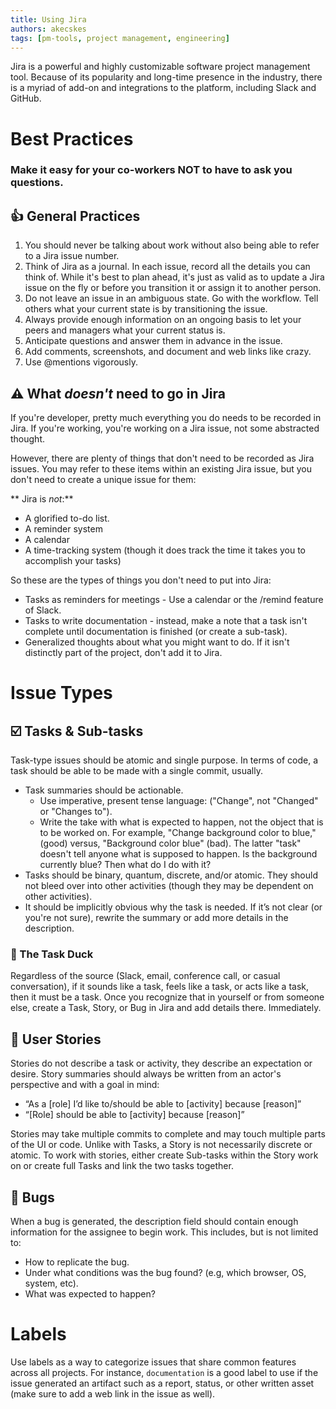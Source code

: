 ```yaml
---
title: Using Jira
authors: akecskes
tags: [pm-tools, project management, engineering]
---
```


Jira is a powerful and highly customizable software project management tool. Because of its popularity and long-time presence in the industry, there is a myriad of add-on and integrations to the platform, including Slack and GitHub.

# Best Practices

<h3>Make it easy for your co-workers NOT to have to ask you questions.</h3>

<!--truncate-->

## 👍 General Practices

1. You should never be talking about work without also being able to refer to a Jira issue number.
2. Think of Jira as a journal. In each issue, record all the details you can think of. While it's best to plan ahead, it's just as valid as to update a Jira issue on the fly or before you transition it or assign it to another person.
3. Do not leave an issue in an ambiguous state. Go with the workflow. Tell others what your current state is by transitioning the issue.
4. Always provide enough information on an ongoing basis to let your peers and managers what your current status is.
5. Anticipate questions and answer them in advance in the issue.
6. Add comments, screenshots, and document and web links like crazy.
7. Use @mentions vigorously.


## ⚠️ What _doesn't_ need to go in Jira

If you're developer, pretty much everything you do needs to be recorded in Jira. If you're working, you're working on a Jira issue, not some abstracted thought.

However, there are plenty of things that don't need to be recorded as Jira issues. You may refer to these items within an existing Jira issue, but you don't need to create a unique issue for them:

** Jira is _not_:**

- A glorified to-do list.
- A reminder system
- A calendar
- A time-tracking system (though it does track the time it takes you to accomplish your tasks)

So these are the types of things you don't need to put into Jira:

- Tasks as reminders for meetings - Use a calendar or the /remind feature of Slack.
- Tasks to write documentation - instead, make a note that a task isn't complete until documentation is finished (or create a sub-task).
- Generalized thoughts about what you might want to do. If it isn't distinctly part of the project, don't add it to Jira.

# Issue Types

## ☑️ Tasks & Sub-tasks

Task-type issues should be atomic and single purpose. In terms of code, a task should be able to be made with a single commit, usually.

- Task summaries should be actionable.
  - Use imperative, present tense language: ("Change", not "Changed" or "Changes to").
  - Write the take with what is expected to happen, not the object that is to be worked on. For example, "Change background color to blue," (good) versus, "Background color blue" (bad). The latter "task" doesn't tell anyone what is supposed to happen. Is the background currently blue? Then what do I do with it?
- Tasks should be binary, quantum, discrete, and/or atomic. They should not bleed over into other activities (though they may be dependent on other activities).
- It should be implicitly obvious why the task is needed. If it’s not clear (or you're not sure), rewrite the summary or add more details in the description.

### 🦆 The Task Duck

Regardless of the source (Slack, email, conference call, or casual conversation), if it sounds like a task, feels like a task, or acts like a task, then it must be a task. Once you recognize that in yourself or from someone else, create a Task, Story, or Bug in Jira and add details there. Immediately.

## 📖 User Stories

Stories do not describe a task or activity, they describe an expectation or desire. Story summaries should always be written from an actor's perspective and with a goal in mind:

- “As a [role] I’d like to/should be able to [activity] because [reason]”
- “[Role] should be able to [activity] because [reason]”

Stories may take multiple commits to complete and may touch multiple parts of the UI or code. Unlike with Tasks, a Story is not necessarily discrete or atomic. To work with stories, either create Sub-tasks within the Story work on or create full Tasks and link the two tasks together.

## 🐞 Bugs

When a bug is generated, the description field should contain enough information for the assignee to begin work. This includes, but is not limited to:

- How to replicate the bug.
- Under what conditions was the bug found? (e.g, which browser, OS, system, etc).
- What was expected to happen?

# Labels

Use labels as a way to categorize issues that share common features across all projects. For instance, `documentation` is a good label to use if the issue generated an artifact such as a report, status, or other written asset (make sure to add a web link in the issue as well).
